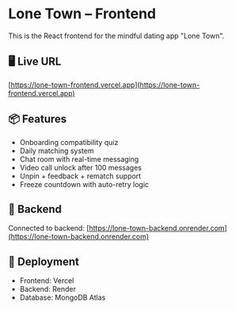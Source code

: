 # Lone Town – Frontend

This is the React frontend for the mindful dating app "Lone Town".

## 🖥️ Live URL

[https://lone-town-frontend.vercel.app](https://lone-town-frontend.vercel.app)

## 📦 Features

- Onboarding compatibility quiz
- Daily matching system
- Chat room with real-time messaging
- Video call unlock after 100 messages
- Unpin + feedback + rematch support
- Freeze countdown with auto-retry logic

## 🔗 Backend

Connected to backend: [https://lone-town-backend.onrender.com](https://lone-town-backend.onrender.com)

## 🚀 Deployment

- Frontend: Vercel
- Backend: Render
- Database: MongoDB Atlas
